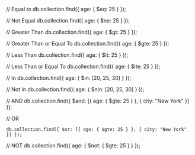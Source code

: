 // Equal to
db.collection.find({ age: { $eq: 25 } });

// Not Equal
db.collection.find({ age: { $ne: 25 } });

// Greater Than
db.collection.find({ age: { $gt: 25 } });

// Greater Than or Equal To
db.collection.find({ age: { $gte: 25 } });

// Less Than
db.collection.find({ age: { $lt: 25 } });

// Less Than or Equal To
db.collection.find({ age: { $lte: 25 } });

// In
db.collection.find({ age: { $in: [20, 25, 30] } });

// Not In
db.collection.find({ age: { $nin: [20, 25, 30] } });



// AND
db.collection.find({ $and: [{ age: { $gte: 25 } }, { city: "New York" }] });

// OR
```
db.collection.find({ $or: [{ age: { $gte: 25 } }, { city: "New York" }] });
```

// NOT
db.collection.find({ age: { $not: { $gte: 25 } } });
